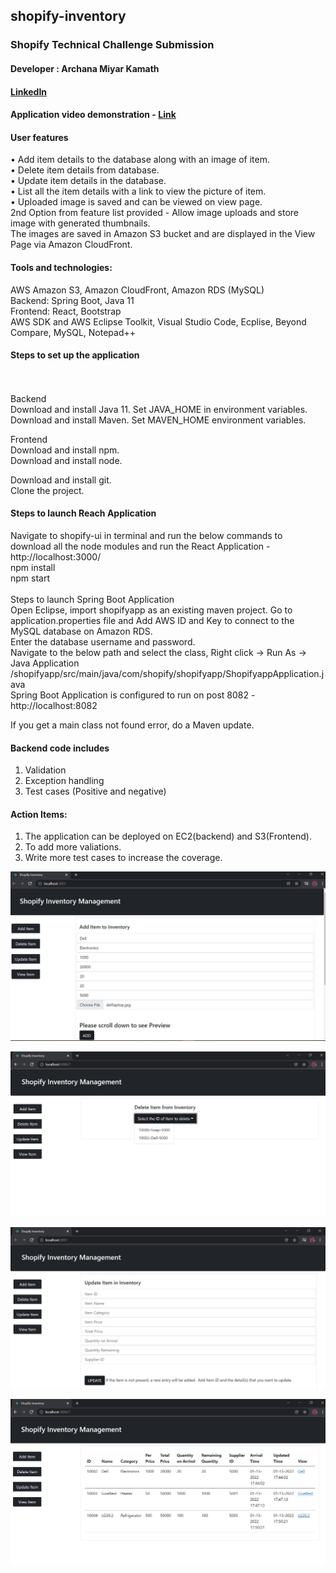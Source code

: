 ## shopify-inventory
### Shopify Technical Challenge Submission

#### Developer : Archana Miyar Kamath <br />
#### [LinkedIn](https://www.linkedin.com/in/archana-kamath-018/)<br />
#### Application video demonstration - [Link](https://drive.google.com/file/d/10nxelN67LGNXgqxTXyzKVWGoDIDfjEEV/view?usp=sharing)<br />

#### User features <br />
•	Add item details to the database along with an image of item.<br />
•	Delete item details from database. <br />
•	Update item details in the database.<br />
•	List all the item details with a link to view the picture of item.<br />
•	Uploaded image is saved and can be viewed on view page.  <br />
2nd Option from feature list provided  - Allow image uploads and store image with generated thumbnails.<br />
The images are saved in Amazon S3 bucket and are displayed in the View Page via Amazon CloudFront.<br />

#### Tools and technologies:
AWS  Amazon S3, Amazon CloudFront,  Amazon RDS (MySQL) <br />
Backend: Spring Boot, Java 11<br />
Frontend: React, Bootstrap<br />
AWS SDK and AWS Eclipse Toolkit, Visual Studio Code, Ecplise, Beyond Compare, MySQL, Notepad++<br />


#### Steps to set up the application <br /><br />
<br />
Backend <br />
Download and install Java 11. Set JAVA_HOME in environment variables.<br />
Download and install Maven. Set MAVEN_HOME environment variables.<br />

Frontend<br />
Download and install npm.<br />
Download and install node.<br />

Download and install git.<br />
Clone the project.<br />


#### Steps to launch Reach Application<br />
Navigate to shopify-ui in terminal and run the below commands to download all the node modules and run the React Application - http://localhost:3000/<br />
npm install<br />
npm start<br />
<br />
Steps to launch Spring Boot Application<br />
Open Eclipse, import shopifyapp as an existing maven project.
Go to application.properties file and Add AWS ID and Key to connect to the MySQL database on Amazon RDS. <br />
Enter the database username and password. <br />
Navigate to the below path and select the class, Right click -> Run As -> Java Application<br />
/shopifyapp/src/main/java/com/shopify/shopifyapp/ShopifyappApplication.java<br />
Spring Boot Application is configured to run on post 8082 - http://localhost:8082<br />

If you get a main class not found error, do a Maven update. 

#### Backend code includes <br />
1) Validation<br />
2) Exception handling<br />
3) Test cases (Positive and negative)<br />

#### Action Items:
1) The application can be deployed on EC2(backend) and S3(Frontend).
2) To add more valiations.
3) Write more test cases to increase the coverage.

![alt text](https://github.com/archana-kamath/shopify-inventory/blob/main/screenprint/Add.JPG?raw=true)

![alt text](https://github.com/archana-kamath/shopify-inventory/blob/main/screenprint/Delete.JPG?raw=true)

![alt text](https://github.com/archana-kamath/shopify-inventory/blob/main/screenprint/Update.JPG?raw=true)

![alt text](https://github.com/archana-kamath/shopify-inventory/blob/main/screenprint/View.JPG?raw=true)
